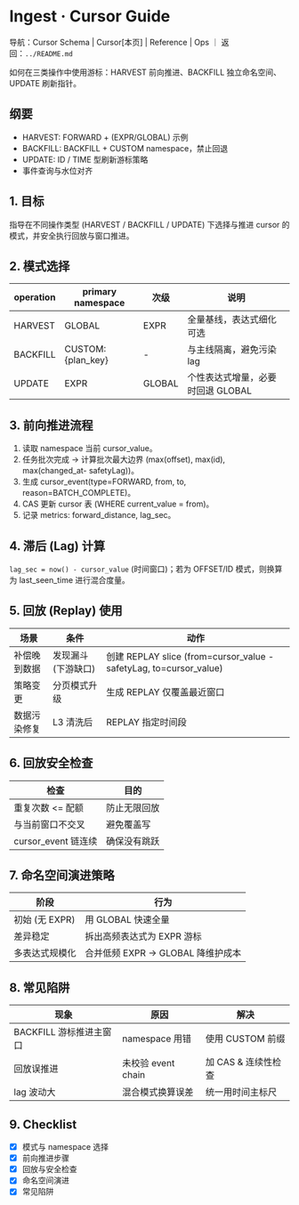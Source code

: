 # Ingest · Cursor Guide

导航：Cursor Schema | Cursor[本页] | Reference | Ops ｜ 返回：`../README.md`

如何在三类操作中使用游标：HARVEST 前向推进、BACKFILL 独立命名空间、UPDATE 刷新指针。

## 纲要
- HARVEST: FORWARD + (EXPR/GLOBAL) 示例
- BACKFILL: BACKFILL + CUSTOM namespace，禁止回退
- UPDATE: ID / TIME 型刷新游标策略
- 事件查询与水位对齐

## 1. 目标
指导在不同操作类型 (HARVEST / BACKFILL / UPDATE) 下选择与推进 cursor 的模式，并安全执行回放与窗口推进。

## 2. 模式选择
| operation | primary namespace | 次级 | 说明 |
|-----------|------------------|------|------|
| HARVEST | GLOBAL | EXPR | 全量基线，表达式细化可选 |
| BACKFILL | CUSTOM:{plan_key} | - | 与主线隔离，避免污染 lag |
| UPDATE | EXPR | GLOBAL | 个性表达式增量，必要时回退 GLOBAL |

## 3. 前向推进流程
1. 读取 namespace 当前 cursor_value。
2. 任务批次完成 → 计算批次最大边界 (max(offset), max(id), max(changed_at- safetyLag))。
3. 生成 cursor_event(type=FORWARD, from, to, reason=BATCH_COMPLETE)。
4. CAS 更新 cursor 表 (WHERE current_value = from)。
5. 记录 metrics: forward_distance, lag_sec。

## 4. 滞后 (Lag) 计算
`lag_sec = now() - cursor_value` (时间窗口)；若为 OFFSET/ID 模式，则换算为 last_seen_time 进行混合度量。

## 5. 回放 (Replay) 使用
| 场景 | 条件 | 动作 |
|------|------|------|
| 补偿晚到数据 | 发现漏斗 (下游缺口) | 创建 REPLAY slice (from=cursor_value - safetyLag, to=cursor_value) |
| 策略变更 | 分页模式升级 | 生成 REPLAY 仅覆盖最近窗口 |
| 数据污染修复 | L3 清洗后 | REPLAY 指定时间段 |

## 6. 回放安全检查
| 检查 | 目的 |
|------|------|
| 重复次数 <= 配额 | 防止无限回放 |
| 与当前窗口不交叉 | 避免覆盖写 | 
| cursor_event 链连续 | 确保没有跳跃 |

## 7. 命名空间演进策略
| 阶段 | 行为 |
|------|------|
| 初始 (无 EXPR) | 用 GLOBAL 快速全量 |
| 差异稳定 | 拆出高频表达式为 EXPR 游标 | 
| 多表达式规模化 | 合并低频 EXPR → GLOBAL 降维护成本 |

## 8. 常见陷阱
| 现象 | 原因 | 解决 |
|------|------|------|
| BACKFILL 游标推进主窗口 | namespace 用错 | 使用 CUSTOM 前缀 |
| 回放误推进 | 未校验 event chain | 加 CAS & 连续性检查 |
| lag 波动大 | 混合模式换算误差 | 统一用时间主标尺 |

## 9. Checklist
- [x] 模式与 namespace 选择
- [x] 前向推进步骤
- [x] 回放与安全检查
- [x] 命名空间演进
- [x] 常见陷阱
